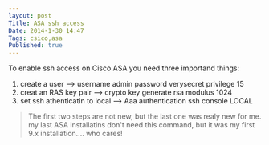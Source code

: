 ```yaml
---
layout: post
Title: ASA ssh access
Date: 2014-1-30 14:47 
Tags: csico,asa
Published: true
---
```



To enable ssh access on Cisco ASA you need three importand things:

1. create a user --> username admin password verysecret privilege 15
2. creat an RAS key pair --> crypto key generate rsa modulus 1024
3. set ssh athenticatin to local --> Aaa authentication ssh console LOCAL

>The first two steps are not new, but the last one was realy new for me. my last ASA installatins don't need this command, but it was my first 9.x installation.... who cares!